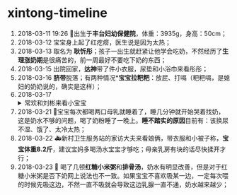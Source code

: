 # xintong-timeline

1. 2018-03-11 19:26 :tada:出生于**丰台妇幼保健院**，体重：3935g，身高：50cm；
2. 2018-03-12 宝宝身上起了红疙瘩，医生说是因为太热；
3. 2018-03-13 取名为 **耿忻彤**；孩子一出生就赶紧让他学会吃奶，不然经历了**生理涨奶期**是很痛苦的，前一周最好不要吃下奶的东西；
4. 2018-03-15 出院回家，**达神**带了件小衣服，尿垫和小浴巾来看彤彤；
5. 2018-03-16 **脐带**脱落；有两种情况***宝宝拉粑粑**：放屁、打嗝（粑粑嗝，是媳妇的奶奶说的，确实是这样）；
6. 2018-03-17 <details close><summary>常欢和刘彬来看小宝宝</summary><p>[常欢] 带着水果和安慕希来看小宝宝，还给了个红包:rocket::rocket:</p><p>[刘彬] 下午也顶着雨夹雪来了，带来一盒柴鸡蛋和两袋红枣，也送了个红包:sparkles::sparkles:</p></details>
7. 2018-03-21 :rotating_light:宝宝每次都喝两口母乳就睡着了，睡几分钟就开始哭着找奶，这是奶水不够的问题，喝了奶粉睡了一晚上。**睡不踏实的原因**目前有：该换尿不湿、饿了、太冷太热；
8. 2018-03-22 :ambulance:新村卫生服务站的家访大夫来看娘俩，带衣服和小被子称，**宝宝体重8.2斤**，建议宝妈多喝汤水宝宝才够吃；母亲乳房有块的话尽快揉开才行；
9. 2018-03-23 :tada: 喝了几顿**红糖小米粥**和**排骨汤**，奶水有明显改善，但是对于红糖小米粥是否下奶网上说法也不一致。如果宝宝不喜欢吸某一边，一定每次喂的时候先吸这边，不然一直不吸就会导致这边乳腺一直不通，奶水越来越少；
             
